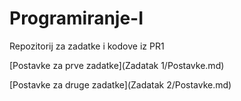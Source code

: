 # Programiranje-I
Repozitorij za zadatke i kodove iz PR1



[Postavke za prve zadatke](Zadatak 1/Postavke.md)

[Postavke za druge zadatke](Zadatak 2/Postavke.md)